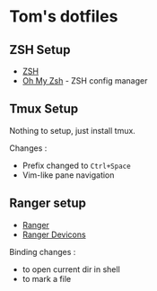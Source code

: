 # Tom's dotfiles

## ZSH Setup

* [ZSH](https://www.zsh.org/)
* [Oh My Zsh](https://ohmyz.sh/) - ZSH config manager

## Tmux Setup

Nothing to setup, just install tmux.

Changes :

* Prefix changed to `Ctrl+Space`
* Vim-like pane navigation

## Ranger setup

* [Ranger](https://github.com/ranger/ranger/)
* [Ranger Devicons](https://github.com/alexanderjeurissen/ranger\_devicons)

Binding changes :

* <Space> to open current dir in shell
* <x> to mark a file
